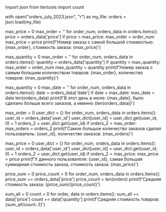 import json
from itertools import count

with open("orders_july_2023.json", "r") as my_file:
    orders = json.load(my_file)

max_price = 0
max_order = ''
for order_num, orders_data in orders.items():
    price = orders_data['price']
    if price > max_price:
        max_order = order_num
        max_price = price
print(f'Номер заказа с самой большой стоимостью: {max_order}, стоимость заказа: {max_price}')

max_quantity = 0
max_order = ''
for order_num, orders_data in orders.items():
    quantity = orders_data['quantity']
    if quantity > max_quantity:
        max_order = order_num
        max_quantity = quantity
print(f'Номер заказа с самым большим количеством товаров: {max_order}, количество товаров: {max_quantity}')

max_quantity = 0
max_date = ''
for order_num, orders_data in orders.items():
    date = orders_data['date']
    if date > max_date:
        max_date = date
        len(orders_data)
print(f'В этот день в июле: {max_date}, было сделано больше всего заказов, а именно {len(orders_data)}')

max_order = 0
user_dict = {}
for order_num, orders_data in orders.items():
    user_id = orders_data['user_id']
    user_dict[user_id] = user_dict.get(user_id, 0) + 1
    orders_2 = user_dict.get(user_id)
    if orders_2 > max_order:
        max_orders = orders_2
print(f'Самое большое количество заказов сделал пользователь: {user_id}, количество заказов: {max_orders}')

max_price = 0
user_dict = {}
for order_num, orders_data in orders.items():
    user_id = orders_data['user_id']
    user_dict[user_id] = user_dict.get(user_id, 0) + 1
    orders_2 = user_dict.get(user_id)
    if orders_2 > max_price:
        max_price = price
print(f'У данного пользователя: {user_id}, самая большая суммарная стоимость заказа, стоимость заказа: {max_price}')

price_sum = 0
price_count = 0
for order_num, orders_data in orders.items():
    price_sum += orders_data['price']
    price_count = len(orders)
print(f'Средняя стоимость заказа: {price_sum//price_count}')

sum_all = 0
count = 0
for order, data in orders.items():
    sum_all += data['price']
    count += data['quantity']
print(f'Средняя стоимость товаров: {sum_all/count:.3}')
